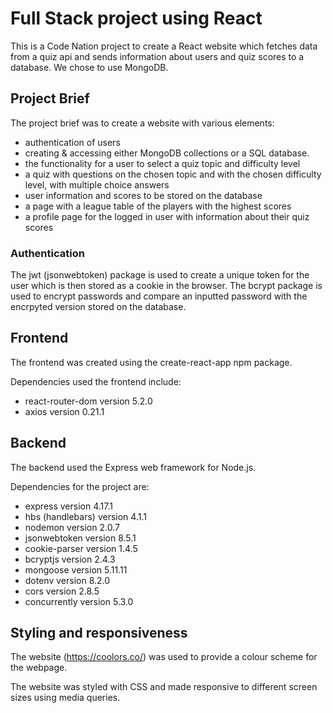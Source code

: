 # Full Stack project using React 

This is a Code Nation project to create a React website which fetches data from a quiz api and sends information about users and quiz scores to a database. We chose to use MongoDB.

## Project Brief

The project brief was to create a website with various elements:
* authentication of users
* creating & accessing either MongoDB collections or a SQL database.  
* the functionality for a user to select a quiz topic and difficulty level 
* a quiz with questions on the chosen topic and with the chosen difficulty level, with multiple choice answers 
* user information and scores to be stored on the database
* a page with a league table of the players with the highest scores
* a profile page for the logged in user with information about their quiz scores
  

### Authentication

The jwt (jsonwebtoken) package is used to create a unique token for the user which is then stored as a cookie in the browser. The bcrypt package is used to encrypt passwords and compare an inputted password with the encrpyted version stored on the database.

## Frontend

The frontend was created using the create-react-app npm package.  

Dependencies used the frontend include:
*  react-router-dom version 5.2.0
*  axios version 0.21.1


## Backend

The backend used the Express web framework for Node.js. 

Dependencies for the project are:
  * express version 4.17.1
  * hbs (handlebars) version 4.1.1
  * nodemon version 2.0.7
  * jsonwebtoken version 8.5.1
  * cookie-parser version 1.4.5
  * bcryptjs version 2.4.3
  * mongoose version 5.11.11
  * dotenv version 8.2.0
  * cors version 2.8.5
  * concurrently version 5.3.0
   

## Styling and responsiveness

The website (https://coolors.co/) was used to provide a colour scheme for the webpage.  

The website was styled with CSS and made responsive to different screen sizes using media queries.